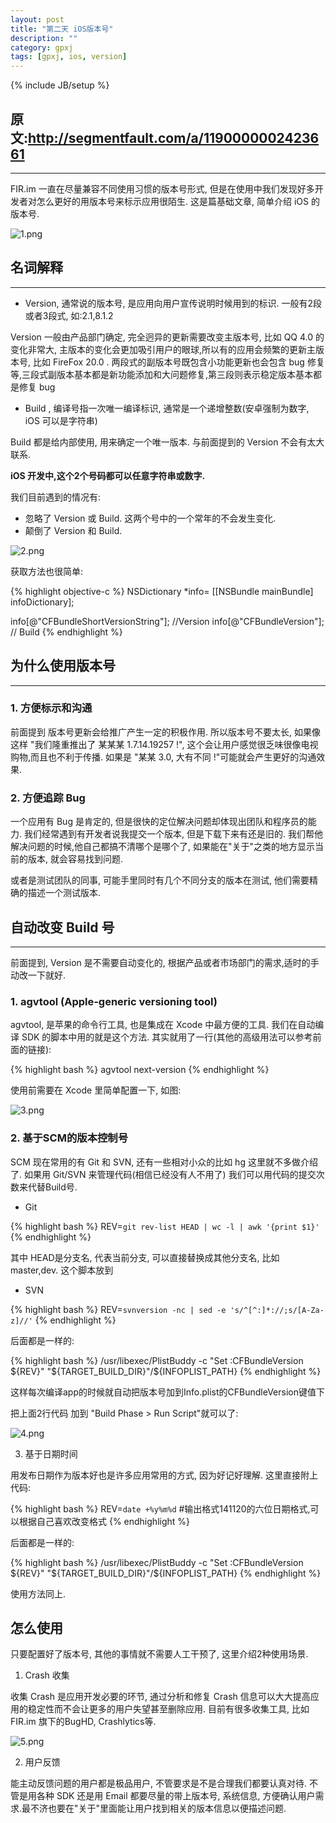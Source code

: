 ```yaml
---
layout: post
title: "第二天 iOS版本号"
description: ""
category: gpxj
tags: [gpxj, ios, version]
---
```

{% include JB/setup %}

## 原文:<http://segmentfault.com/a/1190000002423661>
---

FIR.im 一直在尽量兼容不同使用习惯的版本号形式, 但是在使用中我们发现好多开发者对怎么更好的用版本号来标示应用很陌生. 这是篇基础文章, 简单介绍 iOS 的版本号.

![1.png](/assets/img/ios/gpxj/2/2/1.png)

## 名词解释
---

* Version, 通常说的版本号, 是应用向用户宣传说明时候用到的标识. 一般有2段或者3段式, 如:2.1,8.1.2

Version 一般由产品部门确定, 完全迥异的更新需要改变主版本号, 比如 QQ 4.0 的变化非常大, 主版本的变化会更加吸引用户的眼球,所以有的应用会频繁的更新主版本号, 比如 FireFox 20.0 . 两段式的副版本号既包含小功能更新也会包含 bug 修复等,三段式副版本基本都是新功能添加和大问题修复,第三段则表示稳定版本基本都是修复 bug

* Build , 编译号指一次唯一编译标识, 通常是一个递增整数(安卓强制为数字, iOS 可以是字符串)

Build 都是给内部使用, 用来确定一个唯一版本. 与前面提到的 Version 不会有太大联系.

**iOS 开发中,这个2个号码都可以任意字符串或数字.**

我们目前遇到的情况有:

* 忽略了 Version 或 Build. 这两个号中的一个常年的不会发生变化.
* 颠倒了 Version 和 Build.

![2.png](/assets/img/ios/gpxj/2/2/2.png)

获取方法也很简单:

{% highlight objective-c %}
NSDictionary *info= [[NSBundle mainBundle] infoDictionary];

info[@"CFBundleShortVersionString"]; //Version
info[@"CFBundleVersion"]; // Build
{% endhighlight %}

## 为什么使用版本号
---

### 1. 方便标示和沟通

前面提到 版本号更新会给推广产生一定的积极作用. 所以版本号不要太长, 如果像这样 "我们隆重推出了 某某某 1.7.14.19257 !", 这个会让用户感觉很乏味很像电视购物,而且也不利于传播. 如果是 "某某 3.0, 大有不同 !"可能就会产生更好的沟通效果.

### 2. 方便追踪 Bug

一个应用有 Bug 是肯定的, 但是很快的定位解决问题却体现出团队和程序员的能力. 我们经常遇到有开发者说我提交一个版本, 但是下载下来有还是旧的. 我们帮他解决问题的时候,他自己都搞不清哪个是哪个了, 如果能在"关于"之类的地方显示当前的版本, 就会容易找到问题.

或者是测试团队的同事, 可能手里同时有几个不同分支的版本在测试, 他们需要精确的描述一个测试版本.

## 自动改变 Build 号
---

前面提到, Version 是不需要自动变化的, 根据产品或者市场部门的需求,适时的手动改一下就好.

### 1. agvtool (Apple-generic versioning tool)

agvtool, 是苹果的命令行工具, 也是集成在 Xcode 中最方便的工具. 我们在自动编译 SDK 的脚本中用的就是这个方法. 其实就用了一行(其他的高级用法可以参考前面的链接):

{% highlight bash %}
agvtool next-version
{% endhighlight %}

使用前需要在 Xcode 里简单配置一下, 如图:

![3.png](/assets/img/ios/gpxj/2/2/3.png)

### 2. 基于SCM的版本控制号

SCM 现在常用的有 Git 和 SVN, 还有一些相对小众的比如 hg 这里就不多做介绍了.
如果用 Git/SVN 来管理代码(相信已经没有人不用了) 我们可以用代码的提交次数来代替Build号.

* Git

{% highlight bash %}
REV=`git rev-list HEAD | wc -l | awk '{print $1}'`
{% endhighlight %}

其中 HEAD是分支名, 代表当前分支, 可以直接替换成其他分支名, 比如master,dev.
这个脚本放到

* SVN

{% highlight bash %}
REV=`svnversion -nc | sed -e 's/^[^:]*://;s/[A-Za-z]//'`
{% endhighlight %}

后面都是一样的:

{% highlight bash %}
/usr/libexec/PlistBuddy -c "Set :CFBundleVersion ${REV}" "${TARGET_BUILD_DIR}"/${INFOPLIST_PATH}
{% endhighlight %}

这样每次编译app的时候就自动把版本号加到Info.plist的CFBundleVersion键值下

把上面2行代码 加到 "Build Phase > Run Script"就可以了:

![4.png](/assets/img/ios/gpxj/2/2/4.png)

3. 基于日期时间

用发布日期作为版本好也是许多应用常用的方式, 因为好记好理解. 这里直接附上代码:

{% highlight bash %}
REV=`date +%y%m%d`  #输出格式141120的六位日期格式,可以根据自己喜欢改变格式
{% endhighlight %}

后面都是一样的:

{% highlight bash %}
/usr/libexec/PlistBuddy -c "Set :CFBundleVersion ${REV}" "${TARGET_BUILD_DIR}"/${INFOPLIST_PATH}
{% endhighlight %}

使用方法同上.

## 怎么使用

只要配置好了版本号, 其他的事情就不需要人工干预了, 这里介绍2种使用场景.

1. Crash 收集

收集 Crash 是应用开发必要的环节, 通过分析和修复 Crash 信息可以大大提高应用的稳定性而不会让更多的用户失望甚至删除应用.
目前有很多收集工具, 比如 FIR.im 旗下的BugHD, Crashlytics等.

![5.png](/assets/img/ios/gpxj/2/2/5.png)

2. 用户反馈

能主动反馈问题的用户都是极品用户, 不管要求是不是合理我们都要认真对待.
不管是用各种 SDK 还是用 Email 都要尽量的带上版本号, 系统信息, 方便确认用户需求.最不济也要在"关于"里面能让用户找到相关的版本信息以便描述问题.
